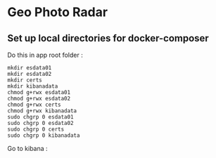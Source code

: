 # Geo Photo Radar


## Set up local directories for docker-composer

Do this in app root folder :
```
mkdir esdata01
mkdir esdata02
mkdir certs
mkdir kibanadata
chmod g+rwx esdata01
chmod g+rwx esdata02
chmod g+rwx certs
chmod g+rwx kibanadata
sudo chgrp 0 esdata01
sudo chgrp 0 esdata02
sudo chgrp 0 certs
sudo chgrp 0 kibanadata
```

Go to kibana : 